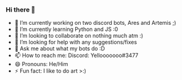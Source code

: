 ### Hi there 👋

- 🔭 I’m currently working on two discord bots, Ares and Artemis ;)
- 🌱 I’m currently learning Python and JS :0
- 👯 I’m looking to collaborate on nothing much atm :)
- 🤔 I’m looking for help with any suggestions/fixes 
- 💬 Ask me about what my bots do :D
- 📫 How to reach me: Discord: Yellooooooo#3477
- 😄 Pronouns: He/Him
- ⚡ Fun fact: I like to do art >:)
<!--
**Yelloo5191/Yelloo5191** is a ✨ _special_ ✨ repository because its `README.md` (this file) appears on your GitHub profile.

Here are some ideas to get you started:

- 🔭 I’m currently working on ...
- 🌱 I’m currently learning ...
- 👯 I’m looking to collaborate on ...
- 🤔 I’m looking for help with ...
- 💬 Ask me about ...
- 📫 How to reach me: ...
- 😄 Pronouns: ...
- ⚡ Fun fact: ...
-->

